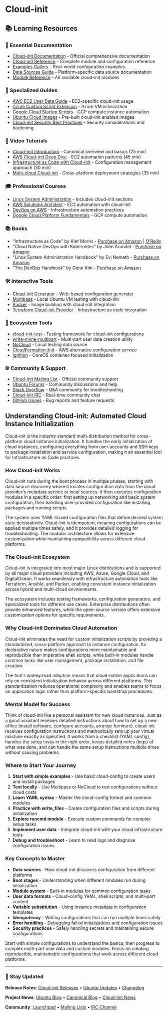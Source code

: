 # Cloud-init

## 📚 Learning Resources

### 📖 Essential Documentation
- [Cloud-init Documentation](https://cloud-init.readthedocs.io/) - Official comprehensive documentation
- [Cloud-init Reference](https://cloudinit.readthedocs.io/en/latest/reference/) - Complete module and configuration reference
- [Examples Gallery](https://cloudinit.readthedocs.io/en/latest/reference/examples.html) - Real-world configuration examples
- [Data Sources Guide](https://cloudinit.readthedocs.io/en/latest/reference/datasources.html) - Platform-specific data source documentation
- [Module Reference](https://cloudinit.readthedocs.io/en/latest/reference/modules.html) - All available cloud-init modules

### 📝 Specialized Guides
- [AWS EC2 User Data Guide](https://docs.aws.amazon.com/AWSEC2/latest/UserGuide/user-data.html) - EC2-specific cloud-init usage
- [Azure Custom Script Extension](https://docs.microsoft.com/en-us/azure/virtual-machines/extensions/custom-script-linux) - Azure VM initialization
- [Google Cloud Startup Scripts](https://cloud.google.com/compute/docs/instances/startup-scripts/) - GCP compute instance automation
- [Ubuntu Cloud Images](https://cloud-images.ubuntu.com/) - Pre-built cloud-init enabled images
- [Cloud-init Security Best Practices](https://ubuntu.com/server/docs/cloud-init-security) - Security considerations and hardening

### 🎥 Video Tutorials
- [Cloud-init Introduction](https://www.youtube.com/watch?v=ExjZNt0COPw) - Canonical overview and basics (25 min)
- [AWS Cloud-init Deep Dive](https://www.youtube.com/watch?v=0HdTrBsHJOo) - EC2 automation patterns (45 min)
- [Infrastructure as Code with Cloud-init](https://www.youtube.com/watch?v=wBqYwNGCZp4) - Configuration management approach (30 min)
- [Multi-cloud Cloud-init](https://www.youtube.com/watch?v=8PVFvHH9T9g) - Cross-platform deployment strategies (35 min)

### 🎓 Professional Courses
- [Linux System Administration](https://www.udemy.com/course/linux-administration-bootcamp/) - Includes cloud-init sections
- [AWS Solutions Architect](https://acloudguru.com/course/aws-certified-solutions-architect-associate) - EC2 automation with cloud-init
- [DevOps on AWS](https://www.aws.training/learningobject/curriculum?id=20685) - Infrastructure automation practices
- [Google Cloud Platform Fundamentals](https://www.coursera.org/learn/gcp-fundamentals) - GCP compute automation

### 📚 Books
- "Infrastructure as Code" by Kief Morris - [Purchase on Amazon](https://www.amazon.com/dp/1098114671) | [O'Reilly](https://www.oreilly.com/library/view/infrastructure-as-code/9781491924334/)
- "Cloud Native DevOps with Kubernetes" by John Arundel - [Purchase on Amazon](https://www.amazon.com/dp/1492040762)
- "Linux System Administration Handbook" by Evi Nemeth - [Purchase on Amazon](https://www.amazon.com/dp/0134277554)
- "The DevOps Handbook" by Gene Kim - [Purchase on Amazon](https://www.amazon.com/dp/1950508404)

### 🛠️ Interactive Tools
- [Cloud-init Generator](https://cloud-init.io/) - Web-based configuration generator
- [Multipass](https://multipass.run/) - Local Ubuntu VM testing with cloud-init
- [Packer](https://www.packer.io/) - Image building with cloud-init integration
- [Terraform Cloud-init Provider](https://registry.terraform.io/providers/hashicorp/cloudinit/latest) - Infrastructure as code integration

### 🚀 Ecosystem Tools
- [cloud-init-test](https://github.com/canonical/cloud-init) - Testing framework for cloud-init configurations
- [write-mime-multipart](https://github.com/canonical/cloud-init) - Multi-part user data creation utility
- [NoCloud](https://cloudinit.readthedocs.io/en/latest/reference/datasources/nocloud.html) - Local testing data source
- [CloudFormation::Init](https://docs.aws.amazon.com/AWSCloudFormation/latest/UserGuide/aws-resource-init.html) - AWS alternative configuration service
- [Ignition](https://coreos.github.io/ignition/) - CoreOS container-focused initialization

### 🌐 Community & Support
- [Cloud-init Mailing List](https://launchpad.net/~cloud-init) - Official community support
- [Ubuntu Forums](https://ubuntuforums.org/forumdisplay.php?f=481) - Community discussions and help
- [Stack Overflow](https://stackoverflow.com/questions/tagged/cloud-init) - Q&A community for troubleshooting
- [Cloud-init IRC](https://web.libera.chat/#cloud-init) - Real-time community chat
- [GitHub Issues](https://github.com/canonical/cloud-init/issues) - Bug reports and feature requests

## Understanding Cloud-init: Automated Cloud Instance Initialization

Cloud-init is the industry standard multi-distribution method for cross-platform cloud instance initialization. It handles the early initialization of cloud instances, configuring everything from user accounts and SSH keys to package installation and service configuration, making it an essential tool for Infrastructure as Code practices.

### How Cloud-init Works

Cloud-init runs during the boot process in multiple phases, starting with data source discovery where it locates configuration data from the cloud provider's metadata service or local sources. It then executes configuration modules in a specific order: first setting up networking and basic system configuration, then handling user-provided configuration like installing packages and running scripts.

The system uses YAML-based configuration files that define desired system state declaratively. Cloud-init is idempotent, meaning configurations can be applied multiple times safely, and it provides detailed logging for troubleshooting. The modular architecture allows for extensive customization while maintaining compatibility across different cloud platforms.

### The Cloud-init Ecosystem

Cloud-init is integrated into most major Linux distributions and is supported by all major cloud providers including AWS, Azure, Google Cloud, and DigitalOcean. It works seamlessly with infrastructure automation tools like Terraform, Ansible, and Packer, enabling consistent instance initialization across hybrid and multi-cloud environments.

The ecosystem includes testing frameworks, configuration generators, and specialized tools for different use cases. Enterprise distributions often provide enhanced features, while the open-source version offers extensive customization options for specific requirements.

### Why Cloud-init Dominates Cloud Automation

Cloud-init eliminates the need for custom initialization scripts by providing a standardized, cross-platform approach to instance configuration. Its declarative nature makes configurations more maintainable and reproducible than imperative shell scripts, while built-in modules handle common tasks like user management, package installation, and file creation.

The tool's widespread adoption means that cloud-native applications can rely on consistent initialization behavior across different platforms. This standardization reduces operational complexity and enables teams to focus on application logic rather than platform-specific bootstrap procedures.

### Mental Model for Success

Think of cloud-init like a personal assistant for new cloud instances. Just as a good assistant receives detailed instructions about how to set up a new office (install software, configure accounts, arrange furniture), cloud-init receives configuration instructions and methodically sets up your virtual machine exactly as specified. It works from a checklist (YAML config), handles the setup tasks in the right order, keeps detailed notes (logs) of what was done, and can handle the same setup instructions multiple times without causing problems.

### Where to Start Your Journey

1. **Start with simple examples** - Use basic cloud-config to create users and install packages
2. **Test locally** - Use Multipass or NoCloud to test configurations without cloud costs
3. **Learn YAML syntax** - Master the cloud-config format and common modules
4. **Practice with write_files** - Create configuration files and scripts during initialization
5. **Explore runcmd module** - Execute custom commands for complex setup tasks
6. **Implement user data** - Integrate cloud-init with your cloud infrastructure tools
7. **Debug and troubleshoot** - Learn to read logs and diagnose configuration issues

### Key Concepts to Master

- **Data sources** - How cloud-init discovers configuration from different platforms
- **Boot stages** - Understanding when different modules run during initialization
- **Module system** - Built-in modules for common configuration tasks
- **User data formats** - Cloud-config YAML, shell scripts, and multi-part content
- **Variable substitution** - Using instance metadata in configuration templates
- **Idempotency** - Writing configurations that can run multiple times safely
- **Error handling** - Debugging failed initializations and configuration issues
- **Security practices** - Safely handling secrets and maintaining secure configurations

Start with simple configurations to understand the basics, then progress to complex multi-part user data and custom modules. Focus on creating reproducible, maintainable configurations that work across different cloud platforms.

---

### 📡 Stay Updated

**Release Notes**: [Cloud-init Releases](https://github.com/canonical/cloud-init/releases) • [Ubuntu Updates](https://wiki.ubuntu.com/CloudInit) • [Changelog](https://cloudinit.readthedocs.io/en/latest/reference/changelog.html)

**Project News**: [Ubuntu Blog](https://ubuntu.com/blog/tag/cloud-init) • [Canonical Blog](https://canonical.com/blog/tag/cloud-init) • [Cloud-init News](https://cloudinit.readthedocs.io/en/latest/)

**Community**: [Launchpad](https://launchpad.net/cloud-init) • [Mailing Lists](https://lists.launchpad.net/cloud-init/) • [IRC Channel](https://web.libera.chat/#cloud-init)